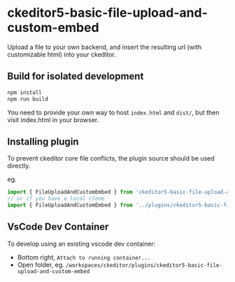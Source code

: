 # ckeditor5-basic-file-upload-and-custom-embed
Upload a file to your own backend, and insert the resulting url (with customizable html) into your ckeditor.


## Build for isolated development

```bash
npm install
npm run build
```

You need to provide your own way to host `index.html` and `dist/`, but then visit index.html in your browser.


## Installing plugin

To prevent ckeditor core file conflicts, the plugin source should be used directly.

eg. 
```js
import { FileUploadAndCustomEmbed } from 'ckeditor5-basic-file-upload-and-custom-embed/plugin.js';
// or if you have a local clone
import { FileUploadAndCustomEmbed } from '../plugins/ckeditor5-basic-file-upload-and-custom-embed/plugin.js';
```


## VsCode Dev Container

To develop using an existing vscode dev container:

- Bottom right, `Attach to running container...`
- Open folder, eg. `/workspaces/ckeditor/plugins/ckeditor5-basic-file-upload-and-custom-embed`
